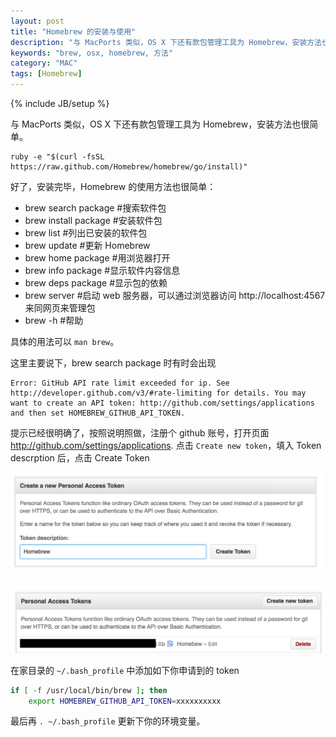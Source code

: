 ```yaml
---
layout: post
title: "Homebrew 的安装与使用"
description: "与 MacPorts 类似，OS X 下还有款包管理工具为 Homebrew，安装方法也很简单。"
keywords: "brew, osx, homebrew, 方法"
category: "MAC"
tags: [Homebrew]
---
```

{% include JB/setup %}

与 MacPorts 类似，OS X 下还有款包管理工具为 Homebrew，安装方法也很简单。

    ruby -e "$(curl -fsSL https://raw.github.com/Homebrew/homebrew/go/install)"

好了，安装完毕，Homebrew 的使用方法也很简单：

- brew search package   #搜索软件包
- brew install package  #安装软件包
- brew list             #列出已安装的软件包
- brew update           #更新 Homebrew
- brew home package     #用浏览器打开
- brew info package     #显示软件内容信息
- brew deps package     #显示包的依赖
- brew server           #启动 web 服务器，可以通过浏览器访问 http://localhost:4567 来同网页来管理包
- brew -h               #帮助

<!-- more -->
具体的用法可以 `man brew`。

这里主要说下，brew search package 时有时会出现

    Error: GitHub API rate limit exceeded for ip. See http://developer.github.com/v3/#rate-limiting for details. You may want to create an API token: http://github.com/settings/applications and then set HOMEBREW_GITHUB_API_TOKEN.

提示已经很明确了，按照说明照做，注册个 github 账号，打开页面 http://github.com/settings/applications. 点击 `Create new token`，填入 Token descrption 后，点击 Create Token

![Create new token](/assets/images/2013/12/create-new-token.png)

![Personal Access Tokens](/assets/images/2013/12/personal-access-tokens.png)

在家目录的 `~/.bash_profile` 中添加如下你申请到的 token

```bash
if [ -f /usr/local/bin/brew ]; then
    export HOMEBREW_GITHUB_API_TOKEN=xxxxxxxxxx
```

最后再 `. ~/.bash_profile` 更新下你的环境变量。
